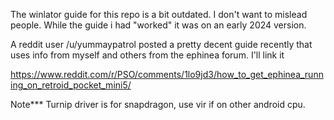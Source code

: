 The winlator guide for this repo is a bit outdated.
I don't want to mislead people. While the guide i had "worked" it was on an early 2024 version.

A reddit user /u/yummaypatrol posted a pretty decent guide recently that uses info from myself and others from the ephinea forum. I'll link it

https://www.reddit.com/r/PSO/comments/1lo9jd3/how_to_get_ephinea_running_on_retroid_pocket_mini5/

Note*** Turnip driver is for snapdragon, use vir if on other android cpu.
